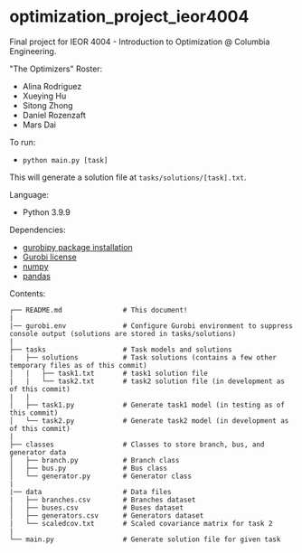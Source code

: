 # optimization_project_ieor4004
Final project for IEOR 4004 - Introduction to Optimization @ Columbia Engineering.

"The Optimizers" Roster:
- Alina Rodriguez
- Xueying Hu
- Sitong Zhong
- Daniel Rozenzaft
- Mars Dai

To run:
- `python main.py [task]`

This will generate a solution file at `tasks/solutions/[task].txt`.

Language:
- Python 3.9.9

Dependencies:
- [gurobipy package installation](https://pypi.org/project/gurobipy/)
- [Gurobi license](https://www.gurobi.com/academia/academic-program-and-licenses/)
- [numpy](https://pypi.org/project/numpy/)
- [pandas](https://pypi.org/project/pandas/)

Contents:
```
┌── README.md               # This document!
|
|── gurobi.env              # Configure Gurobi environment to suppress console output (solutions are stored in tasks/solutions)
|
├── tasks                   # Task models and solutions
|   ├── solutions           # Task solutions (contains a few other temporary files as of this commit)
│   |   ├── task1.txt       # task1 solution file
|   |   └── task2.txt       # task2 solution file (in development as of this commit)
|   |
│   ├── task1.py            # Generate task1 model (in testing as of this commit)
│   └── task2.py            # Generate task2 model (in development as of this commit)
|
├── classes                 # Classes to store branch, bus, and generator data
│   ├── branch.py           # Branch class
│   ├── bus.py              # Bus class
│   └── generator.py        # Generator class
|
|── data                    # Data files
|   ├── branches.csv        # Branches dataset
│   ├── buses.csv           # Buses dataset
│   ├── generators.csv      # Generators dataset
|   └── scaledcov.txt       # Scaled covariance matrix for task 2
|
└── main.py                 # Generate solution file for given task
```